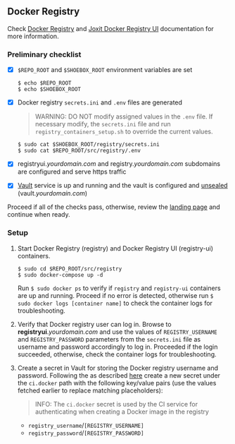 ## Docker Registry
Check [Docker Registry](https://docs.docker.com/registry/) and [Joxit Docker Registry UI](https://joxit.dev/docker-registry-ui/) documentation for more information.


### Preliminary checklist

- [x] `$REPO_ROOT` and `$SHOEBOX_ROOT` environment variables are set

    ```
    $ echo $REPO_ROOT
    $ echo $SHOEBOX_ROOT
    ```

- [x] Docker registry `secrets.ini` and `.env` files are generated

    > WARNING: DO NOT modify assigned values in the `.env` file. If necessary modify, the `secrets.ini` file and run `registry_containers_setup.sh` to override the current values.

    ```
    $ sudo cat $SHOEBOX_ROOT/registry/secrets.ini
    $ sudo cat $REPO_ROOT/src/registry/.env
    ```

- [x] registryui._yourdomain.com_ and registry._yourdomain.com_ subdomains are configured and serve https traffic

- [x] [Vault](/src/vault/README.md) service is up and running and the vault is configured and [unsealed](/src/vault/README.md#unseal-vault) (vault._yourdomain.com_)

Proceed if all of the checks pass, otherwise, review the [landing page](/src/README.md#setup-outline) and continue when ready.


### Setup

  1. Start Docker Registry (registry) and Docker Registry UI (registry-ui) containers.

      ```
      $ sudo cd $REPO_ROOT/src/registry
      $ sudo docker-compose up -d
      ```

      Run `$ sudo docker ps` to verify if `registry` and `registry-ui` containers are up and running. Proceed if no error is detected, otherwise run `$ sudo docker logs [container name]` to check the container logs for troubleshooting.

  2. Verify that  Docker registry user can log in. Browse to **registryui**._yourdomain.com_ and use the values of `REGISTRY_USERNAME` and `REGISTRY_PASSWORD` parameters from the `secrets.ini` file as username and password accordingly to log in. Proceeded if the login succeeded, otherwise, check the container logs for troubleshooting.

3. <a id="docker-registry-username-and-password"></a> Create a secret in Vault for storing the Docker registry username and password. Following the as described [here](/src/vault/README.md#create-a-secret) create a new secret under the `ci.docker` path with the following key/value pairs (use the values fetched earlier to replace matching  placeholders):

    > INFO: The `ci.docker` secret is used by the CI service for authenticating when creating a Docker image in the registry

      - `registry_username`/`[REGISTRY_USERNAME]`
      - `registry_password`/`[REGISTRY_PASSWORD]`
